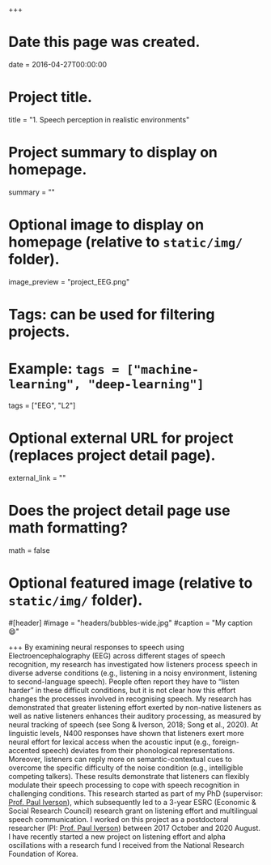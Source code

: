 +++
# Date this page was created.
date = 2016-04-27T00:00:00

# Project title.
title = "1. Speech perception in realistic environments"

# Project summary to display on homepage.
summary = ""

# Optional image to display on homepage (relative to `static/img/` folder).
image_preview = "project_EEG.png"

# Tags: can be used for filtering projects.
# Example: `tags = ["machine-learning", "deep-learning"]`
tags = ["EEG", "L2"]

# Optional external URL for project (replaces project detail page).
external_link = ""

# Does the project detail page use math formatting?
math = false

# Optional featured image (relative to `static/img/` folder).
#[header]
#image = "headers/bubbles-wide.jpg"
#caption = "My caption :smile:"

+++
By examining neural responses to speech using Electroencephalography (EEG) across different stages of speech recognition, my research has investigated how listeners process speech in diverse adverse conditions (e.g., listening in a noisy environment, listening to second-language speech). People often report they have to “listen harder” in these difficult conditions, but it is not clear how this effort changes the processes involved in recognising speech. 
My research has demonstrated that greater listening effort exerted by non-native listeners as well as native listeners enhances their auditory processing, as measured by neural tracking of speech (see Song & Iverson, 2018; Song et al., 2020). At linguistic levels, N400 responses have shown that listeners exert more neural effort for lexical access when the acoustic input (e.g., foreign-accented speech) deviates from their phonological representations. Moreover, listeners can reply more on semantic-contextual cues to overcome the specific difficulty of the noise condition (e.g., intelligible competing talkers). These results demonstrate that listeners can flexibly modulate their speech processing to cope with speech recognition in challenging conditions.
This research started as part of my PhD (supervisor: [Prof. Paul Iverson](https://www.ucl.ac.uk/pals/people/paul-iverson)), which subsequently led to a 3-year ESRC (Economic & Social Research Council) research grant on listening effort and multilingual speech communication. I worked on this project as a postdoctoral researcher (PI: [Prof. Paul Iverson](https://www.ucl.ac.uk/pals/people/paul-iverson)) between 2017 October and 2020 August. I have recently started a new project on listening effort and alpha oscillations with a research fund I received from the National Research Foundation of Korea.
